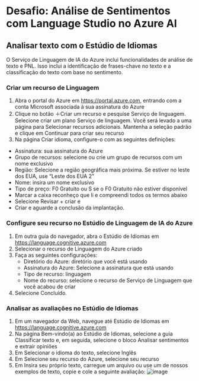 # Desafio: Análise de Sentimentos com Language Studio no Azure AI
 
## Analisar texto com o Estúdio de Idiomas
O Serviço de Linguagem de IA do Azure inclui funcionalidades de análise de texto e PNL. Isso inclui a identificação de frases-chave no texto e a classificação do texto com base no sentimento.

### Criar um recurso de Linguagem
1. Abra o portal do Azure em https://portal.azure.com, entrando com a conta Microsoft associada à sua assinatura do Azure
2. Clique no botão ＋Criar um recurso e pesquise Serviço de linguagem. Selecione criar um plano Serviço de linguagem. Você será levado a uma página para Selecionar recursos adicionais. Mantenha a seleção padrão e clique em Continuar para criar seu recurso
3. Na página Criar idioma, configure-o com as seguintes definições:
- Assinatura: sua assinatura do Azure
- Grupo de recursos: selecione ou crie um grupo de recursos com um nome exclusivo
- Região: Selecione a região geográfica mais próxima. Se estiver no leste dos EUA, use “Leste dos EUA 2”
- Nome: insira um nome exclusivo
- Tipo de preço: F0 Gratuito ou S se o F0 Gratuito não estiver disponível
- Marcar a caixa reconheço que li e compreendi todos os termos abaixo
- Selecione Revisar + criar e
- Criar e aguarde a conclusão da implantação.

### Configure seu recurso no Estúdio de Linguagem de IA do Azure
1. Em outra guia do navegador, abra o Estúdio de Idiomas em https://language.cognitive.azure.com
2. Selecionar o recurso de Linguagem do Azure criado
3. Faça as seguintes configurações:
   - Diretório do Azure: diretório que você está usando
   - Assinatura do Azure: Selecione a assinatura que está usando
   - Tipo de recurso: linguagem
   - Nome do recurso: selecione o recurso de Serviço de Linguagem que você acabou de criar
4. Selecione Concluído.

### Analisar as avaliações no Estúdio de Idiomas
1. Em um navegador da Web, navegue até Estúdio de Idiomas em https://language.cognitive.azure.com
2. Na página Bem-vindo(a) ao Estúdio de Idiomas, selecione a guia Classificar texto e, em seguida, selecione o bloco Analisar sentimentos e extrair opiniões
3. Em Selecionar o idioma do texto, selecione Inglês
4. Em Selecione seu recurso do Azure, selecione seu recurso
5. Em Insira seu próprio texto, carregue um arquivo ou use um de nossos exemplos de texto, copie e cole a seguinte avaliação:
   ![image](https://github.com/user-attachments/assets/fa0a5473-1e75-4c87-83c3-82d1f65d1a73)

     




